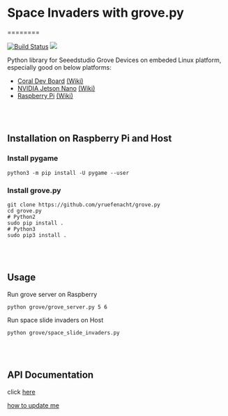# Space Invaders with grove.py
========

[![Build Status](https://travis-ci.org/Seeed-Studio/grove.py.svg?branch=master)](https://travis-ci.org/Seeed-Studio/grove.py)
[![](https://img.shields.io/pypi/v/grove.py.svg)](https://pypi.python.org/pypi/grove.py)

Python library for Seeedstudio Grove Devices on embeded Linux platform, especially good on below platforms:
- [Coral Dev Board](https://www.seeedstudio.com/Coral-Dev-Board-p-2900.html) [(Wiki)](http://wiki.seeedstudio.com/Grove_Base_Hat_for_Raspberry_Pi/#software)
- [NVIDIA Jetson Nano](https://www.seeedstudio.com/NVIDIA-Jetson-Nano-Development-Kit-p-2916.html) [(Wiki)](http://wiki.seeedstudio.com/Grove_Base_Hat_for_Raspberry_Pi/#software)
- [Raspberry Pi](https://www.seeedstudio.com/category/Boards-c-17.html) [(Wiki)](http://wiki.seeedstudio.com/Grove_Base_Hat_for_Raspberry_Pi/#software)

<br><br>
## Installation on Raspberry Pi and Host
### Install pygame
```shell
python3 -m pip install -U pygame --user
```
### Install grove.py
```shell
git clone https://github.com/yruefenacht/grove.py
cd grove.py
# Python2
sudo pip install .
# Python3
sudo pip3 install .
```

<br><br>
## Usage
Run grove server on Raspberry
```shell
python grove/grove_server.py 5 6
```
Run space slide invaders on Host
```shell
python grove/space_slide_invaders.py
```

<br><br>
## API Documentation
click [here](https://seeed-studio.github.io/grove.py)

[how to update me](sphinx/README.md)

